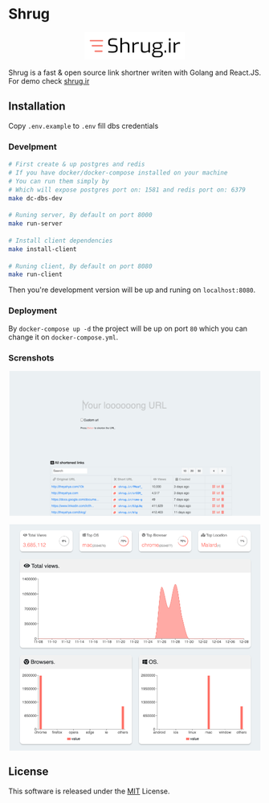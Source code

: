 # Shrug
<p align="center">
<a href="http://shrug.ir"><img src="./client/public/images/shrug-ir.png" alt="shrug.ir"/></a>
</p>

Shrug is a fast & open source link shortner writen with Golang and React.JS. For demo check [shrug.ir](http://shrug.ir)

## Installation

Copy `.env.example` to `.env` fill dbs credentials

### Develpment

```bash
# First create & up postgres and redis
# If you have docker/docker-compose installed on your machine
# You can run them simply by 
# Which will expose postgres port on: 1581 and redis port on: 6379
make dc-dbs-dev

# Runing server, By default on port 8000
make run-server

# Install client dependencies
make install-client

# Runing client, By default on port 8080
make run-client
```
Then you're development version will be up and runing on `localhost:8080`.

### Deployment
By `docker-compose up -d` the project will be up on port `80` which you can change it on `docker-compose.yml`.

### Screnshots
<p align="center">
<img style="max-width:500px; display: block;" src="./screenshots/1.png" alt="shrug.ir"/>
<br/>
<img style="max-width:500px; display: block;" src="./screenshots/2.png" alt="shrug.ir"/>
</p> 


## License

This software is released under the [MIT](https://github.com/TheYahya/shrug/blob/master/LICENSE) License.
